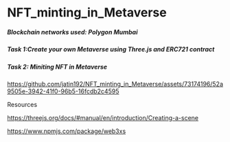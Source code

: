 # NFT_minting_in_Metaverse
##### Blockchain networks used: Polygon Mumbai
##### Task 1:Create  your own Metaverse using Three.js and ERC721 contract 
##### Task 2: Miniting NFT in Metaverse

https://github.com/jatin192/NFT_minting_in_Metaverse/assets/73174196/52a9505e-3942-41f0-96b5-16fcdb2c4595



Resources

https://threejs.org/docs/#manual/en/introduction/Creating-a-scene

https://www.npmjs.com/package/web3xs
